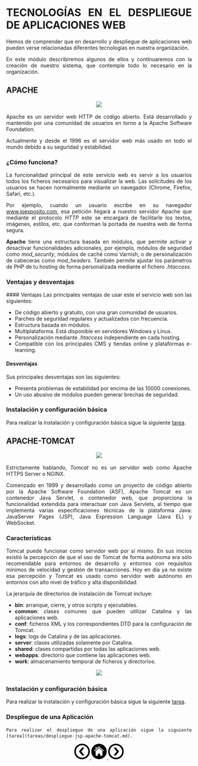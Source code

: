 <div align="justify">

# TECNOLOGÍAS EN EL DESPLIEGUE DE APLICACIONES WEB

  Hemos de comprender que en desarrollo y despliegue de aplicaciones web pueden verse relacionadas diferentes tecnologías en nuestra organización.

  En este módulo describiremos algunos de ellos y continuaremos con la creación de nuestro sistema, que contemple todo lo necesario en la organización.

## APACHE

<div align="center">
  <img src="https://httpd.apache.org/images/httpd_logo_wide_new.png"  />
</div>

  Apache es un servidor web HTTP de código abierto. Está desarrollado y mantenido por una comunidad de usuarios en torno a la Apache Software Foundation.

  Actualmente y desde el 1996 es el servidor web más usado en todo el mundo debido a su seguridad y estabilidad.

### ¿Cómo funciona?

  La funcionalidad principal de este servicio web es servir a los usuarios todos los ficheros necesarios para visualizar la web. Las solicitudes de los usuarios se hacen normalmente mediante un navegador (Chrome, Firefox, Safari, etc.).

  Por ejemplo, cuando un usuario escribe en su navegador www.jpexposito.com, esa petición llegará a nuestro servidor Apache que mediante el protocolo _HTTP_ este se encargará de facilitarle los textos, imágenes, estilos, etc. que conforman la portada de nuestra web de forma segura.

  __Apache__ tiene una estructura basada en módulos, que permite activar y desactivar funcionalidades adicionales, por ejemplo, módulos de seguridad como _mod_security_, módulos de caché como Varnish, o de personalización de cabeceras como _mod_headers_. También permite ajustar los parámetros de PHP de tu hosting de forma personalizada mediante el fichero _.htaccess_.

### Ventajas y desventajas

#### Ventajas
  Las principales ventajas de usar este el servicio web son las siguientes:
  - De código abierto y gratuito, con una gran comunidad de usuarios.
  - Parches de seguridad regulares y actualizados con frecuencia.
  - Estructura basada en módulos.
  - Multiplataforma. Está disponible en servidores Windows y Linux.
  - Personalización mediante _.htaccess_ independiente en cada hosting.
  - Compatible con los principales CMS y tiendas online y plataformas e-learning.

#### Desventajas

  Sus principales desventajas son las siguientes:
  - Presenta problemas de estabilidad por encima de las 10000 conexiones.
  - Un uso abusivo de módulos pueden generar brechas de seguridad.

### Instalación y configuración básica

  Para realizar la instalación y configuración básica sigue la siguiente [tarea](tareas/instalacion-apache.md).


## APACHE-TOMCAT

<div align="center">
  <img src="http://tomcat.apache.org/res/images/tomcat.png"  />
</div>

  Estrictamente hablando, _Tomcat_ no es un servidor web como Apache HTTPS Server o NGINX.

  Comenzado en 1999 y desarrollado como un proyecto de código abierto por la Apache Software Foundation (ASF), Apache Tomcat es un contenedor Java Servlet, o contenedor web, que proporciona la funcionalidad extendida para interactuar con Java Servlets, al tiempo que implementa varias especificaciones técnicas de la plataforma Java: JavaServer Pages (JSP), Java Expression Language (Java EL) y WebSocket.

### Características

  Tomcat puede funcionar como servidor web por sí mismo. En sus inicios existió la percepción de que el uso de Tomcat de forma autónoma era sólo recomendable para entornos de desarrollo y entornos con requisitos mínimos de velocidad y gestión de transacciones. Hoy en día ya no existe esa percepción y Tomcat es usado como servidor web autónomo en entornos con alto nivel de tráfico y alta disponibilidad.

  La jerarquía de directorios de instalación de Tomcat incluye:
  - __bin__: arranque, cierre, y otros scripts y ejecutables.
  - __common__: clases comunes que pueden utilizar Catalina y las aplicaciones web.
  - __conf__: ficheros XML y los correspondientes DTD para la configuración de Tomcat.
  - __logs__: logs de Catalina y de las aplicaciones.
  - __server__: clases utilizadas solamente por Catalina.
  - __shared__: clases compartidas por todas las aplicaciones web.
  - __webapps__: directorio que contiene las aplicaciones web.
  - __work__: almacenamiento temporal de ficheros y directorios.

  <div align="center">
    <img src="https://images1.programmerclick.com/10/a9/a963912e7fca83d2aeb441228d967c8a.png"  />
  </div>

### Instalación y configuración básica

  Para realizar la instalación y configuración básica sigue la siguiente [tarea](tareas/instalacion-apache-tocat.md).


### Despliegue de una Aplicación

    Para realizar el despliegue de una aplicación sigue la siguiente [tarea](tareas/despliegue-jsp-apache-tomcat.md).

<div align="center">
    <a href="README.md"><img src="../../img/before.png" style="width:42px;height:42px;"  />
    <a href="README.md"><img src="../../img/home.png"  style="width:42px;height:42px;" />
    <a href="CONCEPTOS.md"><img src="../../img/next.png" style="width:42px;height:42px;" />
</div>

</div>
